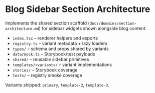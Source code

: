 # Blog Sidebar Section Architecture

Implements the shared section scaffold (`docs/domains/section-architecture.md`) for sidebar widgets shown alongside blog content.

- `index.tsx` – renderer helpers and exports
- `registry.ts` – variant metadata + lazy loaders
- `types/` – schema and props shared by variants
- `data/mock.ts` – Storybook/test payloads
- `shared/` – reusable sidebar primitives
- `templates/<variant>/` – variant implementations
- `stories/` – Storybook coverage
- `tests/` – registry smoke coverage

Variants shipped: `primary`, `template-2`, `template-3`.
